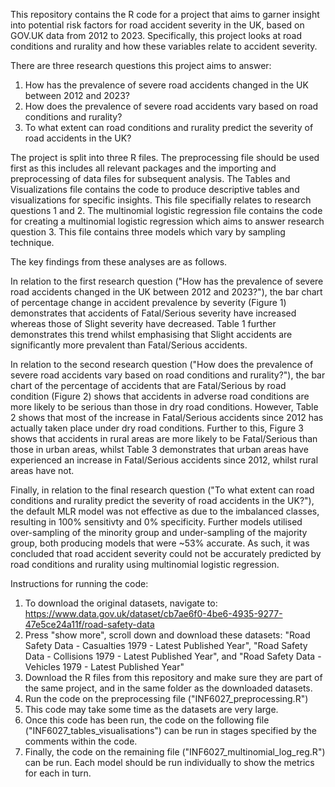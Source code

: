 This repository contains the R code for a project that aims to garner insight into potential risk factors for road accident severity in the UK, based on GOV.UK data from 2012 to 2023. Specifically, this project looks at road conditions and rurality and how these variables relate to accident severity. 

There are three research questions this project aims to answer:
  1.	How has the prevalence of severe road accidents changed in the UK between 2012 and 2023?
  2.	How does the prevalence of severe road accidents vary based on road conditions and rurality?
  3.	To what extent can road conditions and rurality predict the severity of road accidents in the UK?

The project is split into three R files. The preprocessing file should be used first as this includes all relevant packages and the importing and preprocessing of data files for subsequent analysis. The Tables and Visualizations file contains the code to produce descriptive tables and visualizations for specific insights. This file specifially relates to research questions 1 and 2. The multinomial logistic regression file contains the code for creating a multinomial logistic regression which aims to answer research question 3. This file contains three models which vary by sampling technique.

The key findings from these analyses are as follows.

In relation to the first research question ("How has the prevalence of severe road accidents changed in the UK between 2012 and 2023?"), the bar chart of percentage change in accident prevalence by severity (Figure 1) demonstrates that accidents of Fatal/Serious severity have increased whereas those of Slight severity have decreased. Table 1 further demonstrates this trend whilst emphasising that Slight accidents are significantly more prevalent than Fatal/Serious accidents. 

In relation to the second research question ("How does the prevalence of severe road accidents vary based on road conditions and rurality?"), the bar chart of the percentage of accidents that are Fatal/Serious by road condition (Figure 2) shows that accidents in adverse road conditions are more likely to be serious than those in dry road conditions. However, Table 2 shows that most of the increase in Fatal/Serious accidents since 2012 has actually taken place under dry road conditions. Further to this, Figure 3 shows that accidents in rural areas are more likely to be Fatal/Serious than those in urban areas, whilst Table 3 demonstrates that urban areas have experienced an increase in Fatal/Serious accidents since 2012, whilst rural areas have not.

Finally, in relation to the final research question ("To what extent can road conditions and rurality predict the severity of road accidents in the UK?"), the default MLR model was not effective as due to the imbalanced classes, resulting in 100% sensitivty and 0% specificity. Further models utilised over-sampling of the minority group and under-sampling of the majority group, both producing models that were ~53% accurate. As such, it was concluded that road accident severity could not be accurately predicted by road conditions and rurality using multinomial logistic regression.

Instructions for running the code:
1. To download the original datasets, navigate to: https://www.data.gov.uk/dataset/cb7ae6f0-4be6-4935-9277-47e5ce24a11f/road-safety-data
2. Press "show more", scroll down and download these datasets: "Road Safety Data - Casualties 1979 - Latest Published Year", "Road Safety Data - Collisions 1979 - Latest Published Year", and "Road Safety Data - Vehicles 1979 - Latest Published Year"
3. Download the R files from this repository and make sure they are part of the same project, and in the same folder as the downloaded datasets.
4. Run the code on the preprocessing file ("INF6027_preprocessing.R")
5. This code may take some time as the datasets are very large.
6. Once this code has been run, the code on the following file ("INF6027_tables_visualisations") can be run in stages specified by the comments within the code.
7. Finally, the code on the remaining file ("INF6027_multinomial_log_reg.R") can be run. Each model should be run individually to show the metrics for each in turn.
